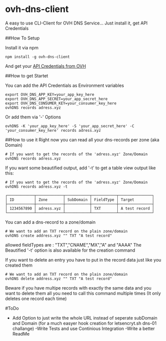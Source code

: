 # ovh-dns-client

A easy to use CLI-Client for OVH DNS Service... Just install it, get API Credentials 

##How To Setup

Install it via npm
```
npm install -g ovh-dns-client
```

And get your [API Credentials from OVH](https://api.ovh.com/createToken/?GET=/domain/zone/*&POST=/domain/zone/*&PUT=/domain/zone/*&DELETE=/domain/zone/*)

##How to get Startet

You can add the API Credentials as Environment variables
```
export OVH_DNS_APP_KEY=your_app_key_here
export OVH_DNS_APP_SECRET=your_app_secret_here
export OVH_DNS_CONSUMER_KEY=your_consumer_key_here
ovhDNS records adress.xyz
```
Or add them via '-' Options 
```
ovhDNS -K 'your_app_key_here' -S 'your_app_secret_here' -C 'your_consumer_key_here' records adress.xyz
```

##How to use it
Right now you can read all your dns-records per zone (aka Domain)
```
# If you want to get the records of the 'adress.xyz' Zone/Domain
ovhDNS records adress.xyz
```

If you want some beautified output, add '-t' to get a table view output like this:
```
# If you want to get the records of the 'adress.xyz' Zone/Domain
ovhDNS records adress.xyz -t

┌────────────┬────────────┬───────────┬───────────┬───────────────┐
│ ID         │ Zone       │ SubDomain │ FieldType │ Target        │
├────────────┼────────────┼───────────┼───────────┼───────────────┤
│ 1234567890 │ adress.xyz │           │ TXT       │ A test record │
└────────────┴────────────┴───────────┴───────────┴───────────────┘

```

You can add a dns-record to a zone/domain
```
# We want to add an TXT record on the plain zone/domain
ovhDNS create address.xyz "" TXT "A test record"
```
allowed fieldTypes are : "TXT","CNAME","MX","A" and "AAAA"
The Beautified '-t' option is also available for the creation command

If you want to delete an entry you have to put in the record data just like you created them
```
# We want to add an TXT record on the plain zone/domain
ovhDNS delete address.xyz "" TXT "A test record"
```
Beware if you have multipe records with exactly the same data and you want to delete them all you need to call this command multiple times (It only deletes one record each time)

#ToDo
- Add Option to just write the whole URL instead of seperate subDomain and Domain (for a much easyer hook creation for letsencryt.sh dns-01 challange)
-Write Tests and use Continious Integration
-Write a better ReadMe
